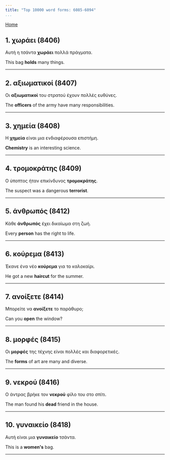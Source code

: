 ```yaml
---
title: "Top 10000 word forms: 6085-6094"
...
```


[Home](./) 

## 1. χωράει (8406)

Αυτή η τσάντα **χωράει** πολλά πράγματα.

This bag **holds** many things.

---

## 2. αξιωματικοί (8407)

Οι **αξιωματικοί** του στρατού έχουν πολλές ευθύνες.  

The **officers** of the army have many responsibilities.

---

## 3. χημεία (8408)

Η **χημεία** είναι μια ενδιαφέρουσα επιστήμη.

**Chemistry** is an interesting science.

---

## 4. τρομοκράτης (8409)

Ο ύποπτος ήταν επικίνδυνος **τρομοκράτης**.  

The suspect was a dangerous **terrorist**.

---

## 5. άνθρωπός (8412)

Κάθε **άνθρωπός** έχει δικαίωμα στη ζωή.

Every **person** has the right to life.

---

## 6. κούρεμα (8413)

Έκανε ένα νέο **κούρεμα** για το καλοκαίρι.  

He got a new **haircut** for the summer.

---

## 7. ανοίξετε (8414)

Μπορείτε να **ανοίξετε** το παράθυρο;  

Can you **open** the window?

---

## 8. μορφές (8415)

Οι **μορφές** της τέχνης είναι πολλές και διαφορετικές.

The **forms** of art are many and diverse.

---

## 9. νεκρού (8416)

Ο άντρας βρήκε τον **νεκρού** φίλο του στο σπίτι.

The man found his **dead** friend in the house.

---

## 10. γυναικείο (8418)

Αυτή είναι μια **γυναικείο** τσάντα.

This is a **women's** bag.

---

